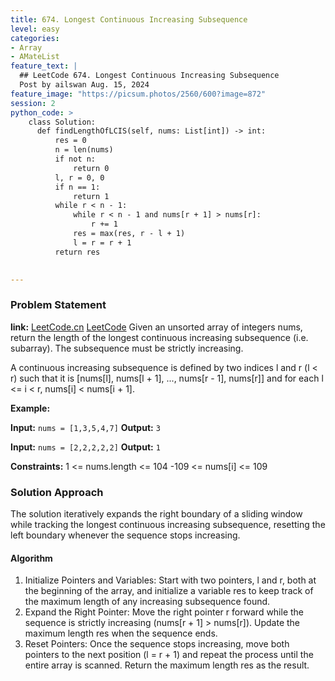 ```yaml
---
title: 674. Longest Continuous Increasing Subsequence
level: easy
categories:
- Array
- AMateList
feature_text: |
  ## LeetCode 674. Longest Continuous Increasing Subsequence
  Post by ailswan Aug. 15, 2024
feature_image: "https://picsum.photos/2560/600?image=872"
session: 2
python_code: >
    class Solution:
      def findLengthOfLCIS(self, nums: List[int]) -> int:
          res = 0
          n = len(nums) 
          if not n:
              return 0
          l, r = 0, 0 
          if n == 1:  
              return 1
          while r < n - 1: 
              while r < n - 1 and nums[r + 1] > nums[r]: 
                  r += 1 
              res = max(res, r - l + 1) 
              l = r = r + 1  
          return res  
  

---
```


### Problem Statement
**link:**
[LeetCode.cn](https://leetcode.cn/problems/maximum-swap/)
[LeetCode](https://leetcode.com/maximum-swap/)
Given an unsorted array of integers nums, return the length of the longest continuous increasing subsequence (i.e. subarray). The subsequence must be strictly increasing.

A continuous increasing subsequence is defined by two indices l and r (l < r) such that it is [nums[l], nums[l + 1], ..., nums[r - 1], nums[r]] and for each l <= i < r, nums[i] < nums[i + 1].
 
**Example:**

**Input:** `nums = [1,3,5,4,7]`
**Output:** `3`

**Input:** `nums = [2,2,2,2,2]`
**Output:** `1`

**Constraints:**
1 <= nums.length <= 104
-109 <= nums[i] <= 109
 
### Solution Approach
The solution iteratively expands the right boundary of a sliding window while tracking the longest continuous increasing subsequence, resetting the left boundary whenever the sequence stops increasing.

#### Algorithm
1. Initialize Pointers and Variables: Start with two pointers, l and r, both at the beginning of the array, and initialize a variable res to keep track of the maximum length of any increasing subsequence found.
2. Expand the Right Pointer: Move the right pointer r forward while the sequence is strictly increasing (nums[r + 1] > nums[r]). Update the maximum length res when the sequence ends.
3. Reset Pointers: Once the sequence stops increasing, move both pointers to the next position (l = r + 1) and repeat the process until the entire array is scanned. Return the maximum length res as the result.